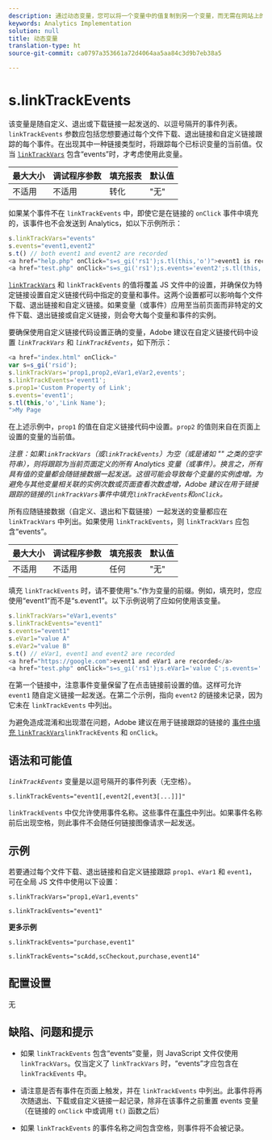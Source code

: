 ```yaml
---
description: 通过动态变量，您可以将一个变量中的值复制到另一个变量，而无需在网站上的图像请求中多次键入完整的值。
keywords: Analytics Implementation
solution: null
title: 动态变量
translation-type: ht
source-git-commit: ca0797a353661a72d4064aa5aa84c3d9b7eb38a5

---
```



# s.linkTrackEvents

该变量是随自定义、退出或下载链接一起发送的、以逗号隔开的事件列表。`linkTrackEvents` 参数应包括您想要通过每个文件下载、退出链接和自定义链接跟踪的每个事件。在出现其中一种链接类型时，将跟踪每个已标识变量的当前值。仅当 [`linkTrackVars`](https://docs.adobe.com/content/help/zh-Hans/analytics/implementation/javascript-implementation/variables-analytics-reporting/config-var/s-linktrackvars.html) 包含“events”时，才考虑使用此变量。

| 最大大小 | 调试程序参数 | 填充报表 | 默认值 |
|---|---|---|---|
| 不适用 | 不适用 | 转化 | "无" |

如果某个事件不在 `linkTrackEvents` 中，即使它是在链接的 `onClick` 事件中填充的，该事件也不会发送到 Analytics，如以下示例所示：

```js
s.linkTrackVars="events" 
s.events="event1,event2" 
s.t() // both event1 and event2 are recorded 
<a href="help.php" onClick="s=s_gi('rs1');s.tl(this,'o')">event1 is recorded</a> 
<a href="test.php" onClick="s=s_gi('rs1');s.events='event2';s.tl(this,'o')">No events are recorded</a> 
```

[`linkTrackVars`](https://docs.adobe.com/content/help/zh-Hans/analytics/implementation/javascript-implementation/variables-analytics-reporting/config-var/s-linktrackvars.html) 和 `linkTrackEvents` 的值将覆盖 JS 文件中的设置，并确保仅为特定链接设置自定义链接代码中指定的变量和事件。这两个设置都可以影响每个文件下载、退出链接和自定义链接。如果变量（或事件）应用至当前页面而非特定的文件下载、退出链接或自定义链接，则会夸大每个变量和事件的实例。

要确保使用自定义链接代码设置正确的变量，Adobe 建议在自定义链接代码中设置 *`linkTrackVars`* 和 *`linkTrackEvents`*，如下所示：

```js
<a href="index.html" onClick=" 
var s=s_gi('rsid'); 
s.linkTrackVars='prop1,prop2,eVar1,eVar2,events'; 
s.linkTrackEvents='event1'; 
s.prop1='Custom Property of Link'; 
s.events='event1'; 
s.tl(this,'o','Link Name'); 
">My Page 
```

在上述示例中，`prop1` 的值在自定义链接代码中设置。`prop2` 的值则来自在页面上设置的变量的当前值。

*注意：如果`linkTrackVars`（或`linkTrackEvents`）为空（或是诸如 "" 之类的空字符串），则将跟踪为当前页面定义的所有 Analytics 变量（或事件）。换言之，所有具有值的变量都会随链接数据一起发送。这很可能会导致每个变量的实例虚增。为避免与其他变量相关联的实例次数或页面查看次数虚增，Adobe 建议在用于链接跟踪的链接的`linkTrackVars`事件中填充`linkTrackEvents`和`onClick`。*

所有应随链接数据（自定义、退出和下载链接）一起发送的变量都应在 `linkTrackVars` 中列出。如果使用 `linkTrackEvents`，则 `linkTrackVars` 应包含“events”。

| 最大大小 | 调试程序参数 | 填充报表 | 默认值 |
|---|---|---|---|
| 不适用 | 不适用 | 任何 | "无" |

填充 `linkTrackEvents` 时，请不要使用“s.”作为变量的前缀。例如，填充时，您应使用“event1”而不是“s.event1”。以下示例说明了应如何使用该变量。

```js
s.linkTrackVars="eVar1,events" 
s.linkTrackEvents="event1" 
s.events="event1" 
s.eVar1="value A" 
s.eVar2="value B" 
s.t() // eVar1, event1 and event2 are recorded 
<a href="https://google.com">event1 and eVar1 are recorded</a> 
<a href="test.php" onClick="s=s_gi('rs1');s.eVar1='value C';s.events='';s.tl(this,'o')">eVar1 is recorded</a> 
```

在第一个链接中，注意事件变量保留了在点击链接前设置的值。这样可允许 `event1` 随自定义链接一起发送。在第二个示例，指向 `event2` 的链接未记录，因为它未在 `linkTrackEvents` 中列出。

为避免造成混淆和出现潜在问题，Adobe 建议在用于链接跟踪的链接的 [ 事件中填充 `linkTrackVars`](https://docs.adobe.com/content/help/zh-Hans/analytics/implementation/javascript-implementation/variables-analytics-reporting/config-var/s-linktrackvars.html)`linkTrackEvents` 和 `onClick`。

## 语法和可能值

*`linkTrackEvents`* 变量是以逗号隔开的事件列表（无空格）。

```
s.linkTrackEvents="event1[,event2[,event3[...]]]"
```

`linkTrackEvents` 中仅允许使用事件名称。这些事件在[事件](https://docs.adobe.com/content/help/zh-Hans/analytics/implementation/analytics-basics/ref-events.html)中列出。如果事件名称前后出现空格，则此事件不会随任何链接图像请求一起发送。

## 示例

若要通过每个文件下载、退出链接和自定义链接跟踪 `prop1`、`eVar1` 和 `event1`，可在全局 JS 文件中使用以下设置：

```
s.linkTrackVars="prop1,eVar1,events"
```

```
s.linkTrackEvents="event1"
```

**更多示例**

```
s.linkTrackEvents="purchase,event1"
```

```
s.linkTrackEvents="scAdd,scCheckout,purchase,event14"
```

## 配置设置

无

## 缺陷、问题和提示

* 如果 `linkTrackEvents` 包含“events”变量，则 JavaScript 文件仅使用 `linkTrackVars`。仅当定义了 `linkTrackVars` 时，“events”才应包含在 `linkTrackEvents` 中。

* 请注意是否有事件在页面上触发，并在 `linkTrackEvents` 中列出。此事件将再次随退出、下载或自定义链接一起记录，除非在该事件之前重置 events 变量（在链接的 `onClick` 中或调用 `t()` 函数之后）

* 如果 `linkTrackEvents` 的事件名称之间包含空格，则事件将不会被记录。
